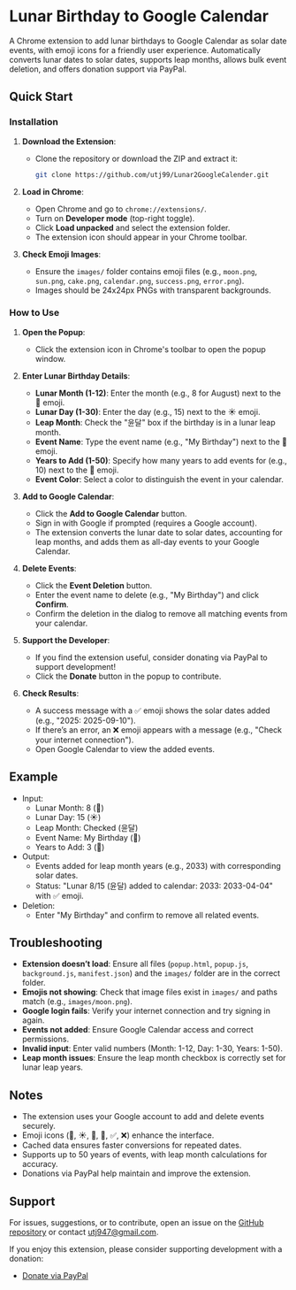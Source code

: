 # Lunar Birthday to Google Calendar

A Chrome extension to add lunar birthdays to Google Calendar as solar date events, with emoji icons for a friendly user experience. Automatically converts lunar dates to solar dates, supports leap months, allows bulk event deletion, and offers donation support via PayPal.

## Quick Start

### Installation
1. **Download the Extension**:
   - Clone the repository or download the ZIP and extract it:
     ```bash
     git clone https://github.com/utj99/Lunar2GoogleCalender.git
     ```

2. **Load in Chrome**:
   - Open Chrome and go to `chrome://extensions/`.
   - Turn on **Developer mode** (top-right toggle).
   - Click **Load unpacked** and select the extension folder.
   - The extension icon should appear in your Chrome toolbar.

3. **Check Emoji Images**:
   - Ensure the `images/` folder contains emoji files (e.g., `moon.png`, `sun.png`, `cake.png`, `calendar.png`, `success.png`, `error.png`).
   - Images should be 24x24px PNGs with transparent backgrounds.

### How to Use
1. **Open the Popup**:
   - Click the extension icon in Chrome's toolbar to open the popup window.

2. **Enter Lunar Birthday Details**:
   - **Lunar Month (1-12)**: Enter the month (e.g., 8 for August) next to the 🌙 emoji.
   - **Lunar Day (1-30)**: Enter the day (e.g., 15) next to the ☀️ emoji.
   - **Leap Month**: Check the "윤달" box if the birthday is in a lunar leap month.
   - **Event Name**: Type the event name (e.g., "My Birthday") next to the 🎂 emoji.
   - **Years to Add (1-50)**: Specify how many years to add events for (e.g., 10) next to the 📅 emoji.
   - **Event Color**: Select a color to distinguish the event in your calendar.

3. **Add to Google Calendar**:
   - Click the **Add to Google Calendar** button.
   - Sign in with Google if prompted (requires a Google account).
   - The extension converts the lunar date to solar dates, accounting for leap months, and adds them as all-day events to your Google Calendar.

4. **Delete Events**:
   - Click the **Event Deletion** button.
   - Enter the event name to delete (e.g., "My Birthday") and click **Confirm**.
   - Confirm the deletion in the dialog to remove all matching events from your calendar.

5. **Support the Developer**:
   - If you find the extension useful, consider donating via PayPal to support development!
   - Click the **Donate** button in the popup to contribute.

6. **Check Results**:
   - A success message with a ✅ emoji shows the solar dates added (e.g., "2025: 2025-09-10").
   - If there’s an error, an ❌ emoji appears with a message (e.g., "Check your internet connection").
   - Open Google Calendar to view the added events.

## Example
- Input:
  - Lunar Month: 8 (🌙)
  - Lunar Day: 15 (☀️)
  - Leap Month: Checked (윤달)
  - Event Name: My Birthday (🎂)
  - Years to Add: 3 (📅)
- Output:
  - Events added for leap month years (e.g., 2033) with corresponding solar dates.
  - Status: "Lunar 8/15 (윤달) added to calendar: 2033: 2033-04-04" with ✅ emoji.
- Deletion:
  - Enter "My Birthday" and confirm to remove all related events.

## Troubleshooting
- **Extension doesn’t load**: Ensure all files (`popup.html`, `popup.js`, `background.js`, `manifest.json`) and the `images/` folder are in the correct folder.
- **Emojis not showing**: Check that image files exist in `images/` and paths match (e.g., `images/moon.png`).
- **Google login fails**: Verify your internet connection and try signing in again.
- **Events not added**: Ensure Google Calendar access and correct permissions.
- **Invalid input**: Enter valid numbers (Month: 1-12, Day: 1-30, Years: 1-50).
- **Leap month issues**: Ensure the leap month checkbox is correctly set for lunar leap years.

## Notes
- The extension uses your Google account to add and delete events securely.
- Emoji icons (🌙, ☀️, 🎂, 📅, ✅, ❌) enhance the interface.
- Cached data ensures faster conversions for repeated dates.
- Supports up to 50 years of events, with leap month calculations for accuracy.
- Donations via PayPal help maintain and improve the extension.

## Support
For issues, suggestions, or to contribute, open an issue on the [GitHub repository](https://github.com/utj99/Lunar2GoogleCalender/issues) or contact [utj947@gmail.com](mailto:utj99@example.com).

If you enjoy this extension, please consider supporting development with a donation:
- [Donate via PayPal](https://www.paypal.com/cgi-bin/webscr?cmd=_s-xclick&hosted_button_id=YOUR_BUTTON_ID)